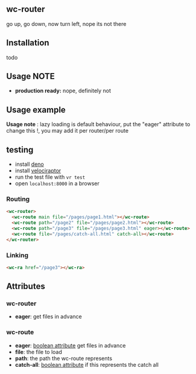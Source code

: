 wc-router
--------

go up, go down, now turn left, nope its not there


## Installation

todo


## Usage NOTE

- **production ready:** nope, definitely not


## Usage example

**Usage note** : 
lazy loading is default behaviour, put the "eager" attribute to change this !,
you may add it per router/per route


## testing

- install [deno](https://deno.land/#installation)
- install [velociraptor](https://github.com/umbopepato/velociraptor)
- run the test file with `vr test`
- open `localhost:8000` in a browser

### Routing

```html
<wc-router>
  <wc-route main file="/pages/page1.html"></wc-route>
  <wc-route path="/page2" file="/pages/page2.html"></wc-route>
  <wc-route path="/page3" file="/pages/page3.html" eager></wc-route>
  <wc-route file="/pages/catch-all.html" catch-all></wc-route>
</wc-router>
```

### Linking

```html
<wc-ra href="/page3"></wc-ra>
```

## Attributes

### wc-router
- **eager**: get files in advance

### wc-route
- **eager**: [boolean attribute] get files in advance
- **file**: the file to load
- **path**: the path the wc-route represents
- **catch-all**: [boolean attribute] if this represents the catch all

[boolean attribute]: https://developer.mozilla.org/en-US/docs/Web/HTML/Attributes#Boolean_Attributes
